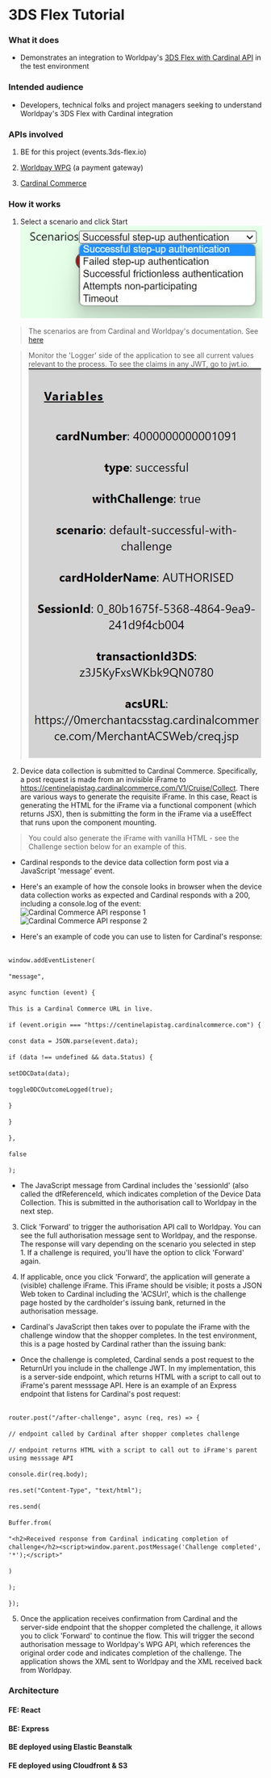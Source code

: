# 3DS Flex Tutorial

### What it does

- Demonstrates an integration to Worldpay's [3DS Flex with Cardinal API](https://developerengine.fisglobal.com/apis/wpg/directintegration/cardinalsecuretest/) in the test environment

### Intended audience

- Developers, technical folks and project managers seeking to understand Worldpay's 3DS Flex with Cardinal integration

### APIs involved

1. BE for this project (events.3ds-flex.io)

2. [Worldpay WPG](https://developerengine.fisglobal.com/apis/wpg) (a payment gateway)

3. [Cardinal Commerce](https://cardinaldocs.atlassian.net/wiki/spaces/CC/pages/805699644/Cardinal+Cruise+API)

### How it works

1. Select a scenario and click Start
   ![Selecting a 'scenario' in the application](https://github.com/tristanbrody/3ds-flex-tutorial-fe/blob/master/src/assets/selecting_scenario.jpg)

> The scenarios are from Cardinal and Worldpay's documentation. See [here](https://cardinaldocs.atlassian.net/wiki/spaces/CCen/pages/903577725/EMV+3DS+2.0+Test+Cases)

> Monitor the 'Logger' side of the application to see all current values relevant to the process. To see the claims in any JWT, go to jwt.io.
> ![Event logger in application](https://github.com/tristanbrody/3ds-flex-tutorial-fe/blob/master/src/assets/logger_example.jpg)

2. Device data collection is submitted to Cardinal Commerce. Specifically, a post request is made from an invisible iFrame to https://centinelapistag.cardinalcommerce.com/V1/Cruise/Collect. There are various ways to generate the requisite iFrame. In this case, React is generating the HTML for the iFrame via a functional component (which returns JSX), then is submitting the form in the iFrame via a useEffect that runs upon the component mounting.

> You could also generate the iFrame with vanilla HTML - see the Challenge section below for an example of this.

- Cardinal responds to the device data collection form post via a JavaScript 'message' event.

- Here's an example of how the console looks in browser when the device data collection works as expected and Cardinal responds with a 200, including a console.log of the event:
  ![Cardinal Commerce API response 1](https://github.com/tristanbrody/3ds-flex-tutorial-fe/blob/master/assets/src/cardinal_commerce_ddc_response_in_console.jpg)
  ![Cardinal Commerce API response 2](https://github.com/tristanbrody/3ds-flex-tutorial-fe/blob/master/assets/src/cardinal_commerce_ddc_event_response_in_console.jpg)
- Here's an example of code you can use to listen for Cardinal's response:

```

window.addEventListener(

"message",

async function (event) {

This is a Cardinal Commerce URL in live.

if (event.origin === "https://centinelapistag.cardinalcommerce.com") {

const data = JSON.parse(event.data);

if (data !== undefined && data.Status) {

setDDCData(data);

toggleDDCOutcomeLogged(true);

}

}

},

false

);

```

- The JavaScript message from Cardinal includes the 'sessionId' (also called the dfReferenceId, which indicates completion of the Device Data Collection. This is submitted in the authorisation call to Worldpay in the next step.

3. Click 'Forward' to trigger the authorisation API call to Worldpay. You can see the full authorisation message sent to Worldpay, and the response. The response will vary depending on the scenario you selected in step 1. If a challenge is required, you'll have the option to click 'Forward' again.

4. If applicable, once you click 'Forward', the application will generate a (visible) challenge iFrame. This iFrame should be visible; it posts a JSON Web token to Cardinal including the 'ACSUrl', which is the challenge page hosted by the cardholder's issuing bank, returned in the authorisation message.

- Cardinal's JavaScript then takes over to populate the iFrame with the challenge window that the shopper completes. In the test environment, this is a page hosted by Cardinal rather than the issuing bank:

- Once the challenge is completed, Cardinal sends a post request to the ReturnUrl you include in the challenge JWT. In my implementation, this is a server-side endpoint, which returns HTML with a script to call out to iFrame's parent messsage API. Here is an example of an Express endpoint that listens for Cardinal's post request:

```

router.post("/after-challenge", async (req, res) => {

// endpoint called by Cardinal after shopper completes challenge

// endpoint returns HTML with a script to call out to iFrame's parent using messsage API

console.dir(req.body);

res.set("Content-Type", "text/html");

res.send(

Buffer.from(

"<h2>Received response from Cardinal indicating completion of challenge</h2><script>window.parent.postMessage('Challenge completed', '*');</script>"

)

);

});

```

5. Once the application receives confirmation from Cardinal and the server-side endpoint that the shopper completed the challenge, it allows you to click 'Forward' to continue the flow. This will trigger the second authorisation message to Worldpay's WPG API, which references the original order code and indicates completion of the challenge. The application shows the XML sent to Worldpay and the XML received back from Worldpay.

### Architecture

#### FE: React

#### BE: Express

#### BE deployed using Elastic Beanstalk

#### FE deployed using Cloudfront & S3
